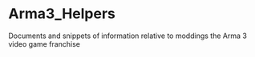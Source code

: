 # Arma3_Helpers
Documents and snippets of information relative to moddings the Arma 3 video game franchise
